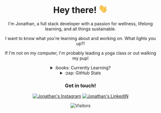 <h1 align='center'>Hey there! <img  src="https://raw.githubusercontent.com/ABSphreak/ABSphreak/master/gifs/Hi.gif" width="30px"></h1>
<p align='center'>I'm Jonathan, a full stack developer with a passion for wellness, lifelong learning, and all things sustainable.</p>
<p align='center'>I want to know what you're learning about and working on. What lights you up?!</p>
<p align='center'>If I'm not on my computer, I'm probably leading a yoga class or out walking my pup!</p>

<div align="center">

  <details>
    <summary>:books: Currently Learning?</summary>
    <br>
    <p>EVERYTHING! :rofl:</p>
    <p>But really, in addition to staying on top of what I've learned so far,</p> 
    <p>I'm learning about:</p> 
    <a href="https://www.typescriptlang.org/"><img alt="TS" width="26px" src="https://raw.githubusercontent.com/github/explore/80688e429a7d4ef2fca1e82350fe8e3517d3494d/topics/typescript/typescript.png" style="padding-right:10px;"/></a>
    <a href="https://developer.apple.com/swift/"><img alt="Swift" width="26px" src="https://raw.githubusercontent.com/github/explore/80688e429a7d4ef2fca1e82350fe8e3517d3494d/topics/swift/swift.png" style="padding-right:10px;"/></a>
    <a href="https://laravel.com/"><img alt="Laravel/PHP" width="26px" src="https://raw.githubusercontent.com/github/explore/56a826d05cf762b2b50ecbe7d492a839b04f3fbf/topics/laravel/laravel.png" style="padding-right:10px;"/></a>
  </details>

  <details>
    <summary>:zap: GitHub Stats</summary>
    <p align="center"> <img src="https://github-readme-stats-sigma-teal-72.vercel.app/api?username=jmphair&show_icons=true&theme=gotham" alt="jmphair" />
  </details>

  <h3 align='center'>Get in touch!</h3>

  <p>
    <a href="https://www.instagram.com/jonathanphair/"><img alt="Jonathan's Instagram" width="26px" src="https://raw.githubusercontent.com/hussainweb/hussainweb/main/icons/instagram.png" /></a>
    <a href="https://www.linkedin.com/in/phair/"><img alt="Jonathan's LinkedIN" width="26px" src="https://raw.githubusercontent.com/peterthehan/peterthehan/master/assets/linkedin.svg" /></a>
  </p>
  
  ![Visitors](https://visitor-badge.glitch.me/badge?page_id=jmphair.jmphair)

</div>

